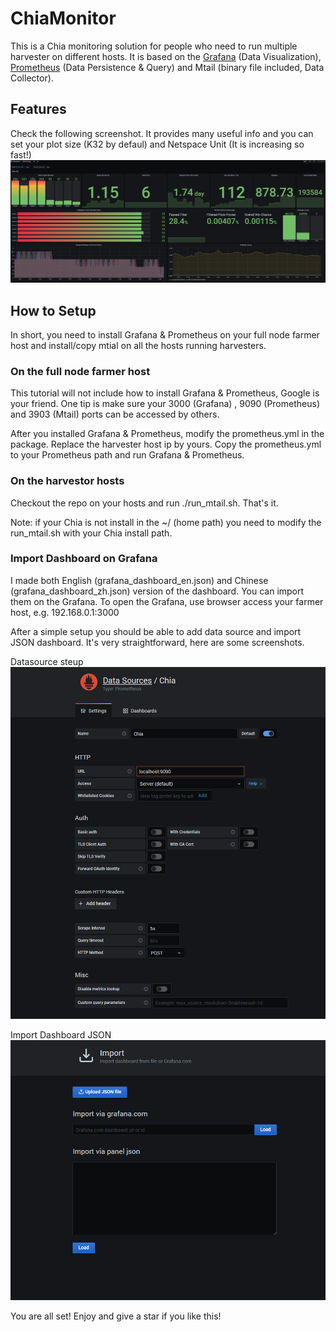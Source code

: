# ChiaMonitor
This is a Chia monitoring solution for people who need to run multiple harvester on different hosts.
It is based on the [Grafana](https://grafana.com/docs/grafana/latest/installation/) (Data Visualization), [Prometheus](https://prometheus.io/docs/prometheus/latest/installation/) (Data Persistence & Query) and Mtail (binary file included, Data Collector).

## Features
Check the following screenshot. It provides many useful info and you can set your plot size (K32 by defaul) and Netspace Unit (It is increasing so fast!)
![Screenshot of the dashboard](/screenshot.PNG "Screenshot of the dashboards")

## How to Setup
In short, you need to install Grafana & Prometheus on your full node farmer host and install/copy mtial on all the hosts running harvesters.

### On the full node farmer host
This tutorial will not include how to install Grafana & Prometheus, Google is your friend.
One tip is make sure your 3000 (Grafana) , 9090 (Prometheus) and 3903 (Mtail) ports can be accessed by others.

After you installed Grafana & Prometheus, modify the prometheus.yml in the package. Replace the harvester host ip by yours.
Copy the prometheus.yml to your Prometheus path and run Grafana & Prometheus.

### On the harvestor hosts
Checkout the repo on your hosts and run ./run_mtail.sh. That's it.

Note: if your Chia is not install in the ~/ (home path) you need to modify the run_mtail.sh with your Chia install path.

### Import Dashboard on Grafana
I made both English (grafana_dashboard_en.json) and Chinese (grafana_dashboard_zh.json) version of the dashboard. You can import them on the Grafana.
To open the Grafana, use browser access your farmer host, e.g. 192.168.0.1:3000

After a simple setup you should be able to add data source and import JSON dashboard. It's very straightforward, here are some screenshots.

Datasource steup
![Screenshot of the datasource](/datasource.PNG "Screenshot of the datasource")

Import Dashboard JSON
![Screenshot of the import](/import.PNG "Screenshot of the import")

You are all set! Enjoy and give a star if you like this!

